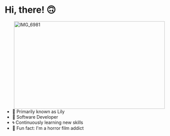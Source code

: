 # Hi, there! 🙃

<img src="https://github.com/user-attachments/assets/8ec55fe5-c024-48ff-8dca-a1f4fdd81c6c" alt="IMG_6981" align="right" width=475 height=275/>

- 🩷 Primarily known as Lily
- 🐛 Software Developer
- 🌀 Continuously learning new skills
- 🔪 Fun fact: I'm a horror film addict

<!---
liviadfsilva/liviadfsilva is a ✨ special ✨ repository because its `README.md` (this file) appears on your GitHub profile.
You can click the Preview link to take a look at your changes.
--->
